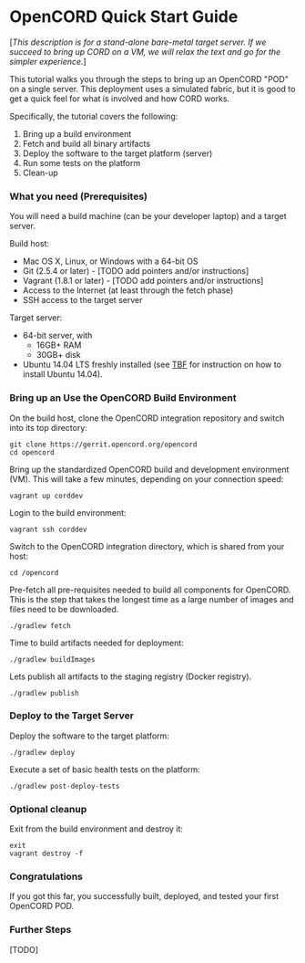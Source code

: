 # OpenCORD Quick Start Guide

[*This description is for a stand-alone bare-metal target server.
If we succeed to bring up CORD on a VM, we will relax the text and
go for the simpler experience.*]

This tutorial walks you through the steps to bring up an OpenCORD "POD" on a single server.
This deployment uses a simulated fabric, but it is good to get a quick feel
for what is involved and how CORD works.

Specifically, the tutorial covers the following:

1. Bring up a build environment
2. Fetch and build all binary artifacts
3. Deploy the software to the target platform (server)
4. Run some tests on the platform
5. Clean-up

### What you need (Prerequisites)

You will need a build machine (can be your developer laptop) and a target server.

Build host:

* Mac OS X, Linux, or Windows with a 64-bit OS
* Git (2.5.4 or later) - [TODO add pointers and/or instructions]
* Vagrant (1.8.1 or later) - [TODO add pointers and/or instructions]
* Access to the Internet (at least through the fetch phase)
* SSH access to the target server

Target server:

* 64-bit server, with
  * 16GB+ RAM
  * 30GB+ disk
* Ubuntu 14.04 LTS freshly installed (see [TBF]() for instruction on how to install Ubuntu 14.04).


### Bring up an Use the OpenCORD Build Environment

On the build host, clone the OpenCORD integration repository and switch into its top directory:

   ```
   git clone https://gerrit.opencord.org/opencord
   cd opencord
   ```
   
Bring up the standardized OpenCORD build and development environment (VM). This will take a few minutes, depending on your connection speed:

   ```
   vagrant up corddev
   ```
   
Login to the build environment:

   ```
   vagrant ssh corddev
   ```
   
Switch to the OpenCORD integration directory, which is shared from your host:

   ```
   cd /opencord
   ```
   
Pre-fetch all pre-requisites needed to build all components for OpenCORD. This is the step that takes the longest time as a large number of images and files need to be downloaded.

   ```
   ./gradlew fetch
   ```
   
Time to build artifacts needed for deployment:

   ```
   ./gradlew buildImages
   ```
   
Lets publish all artifacts to the staging registry (Docker registry).

   ```
   ./gradlew publish
   ```
   
   
### Deploy to the Target Server

Deploy the software to the target platform:

   ```
   ./gradlew deploy
   ```
   
Execute a set of basic health tests on the platform:

   ```
   ./gradlew post-deploy-tests
   ```
   

### Optional cleanup

Exit from the build environment and destroy it:

   ```
   exit
   vagrant destroy -f
   ```

   
### Congratulations

If you got this far, you successfully built, deployed, and tested your first OpenCORD POD.


### Further Steps

[TODO]
